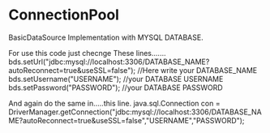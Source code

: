 # ConnectionPool
BasicDataSource Implementation with MYSQL DATABASE.

For use this code just checnge 
These lines.......
bds.setUrl("jdbc:mysql://localhost:3306/DATABASE_NAME?autoReconnect=true&useSSL=false"); //Here write your DATABASE_NAME 
bds.setUsername("USERNAME"); //your DATABASE USERNAME
bds.setPassword("PASSWORD"); //your DATABASE PASSWORD

And again do the same in.....this line.
java.sql.Connection con = DriverManager.getConnection("jdbc:mysql://localhost:3306/DATABASE_NAME?autoReconnect=true&useSSL=false","USERNAME","PASSWORD");
